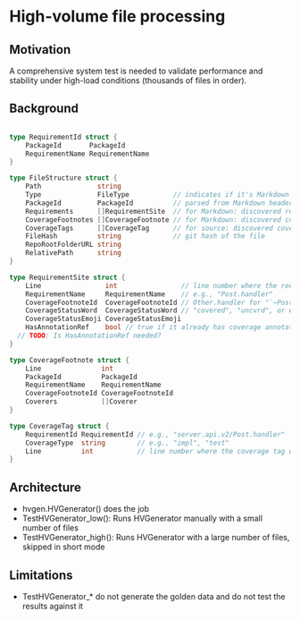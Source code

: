 # High-volume file processing

## Motivation

A comprehensive system test is needed to validate performance and stability under high-load conditions (thousands of files in order).

## Background

```go

type RequirementId struct {
	PackageId       PackageId
	RequirementName RequirementName
}

type FileStructure struct {
	Path              string
	Type              FileType           // indicates if it's Markdown or source
	PackageId         PackageId          // parsed from Markdown header (if markdown)
	Requirements      []RequirementSite  // for Markdown: discovered requirements (bare or annotated)
	CoverageFootnotes []CoverageFootnote // for Markdown: discovered coverage footnotes
	CoverageTags      []CoverageTag      // for source: discovered coverage tags
	FileHash          string             // git hash of the file
	RepoRootFolderURL string
	RelativePath      string
}

type RequirementSite struct {
	Line                int                // line number where the requirement is defined/referenced
	RequirementName     RequirementName    // e.g., "Post.handler"
	CoverageFootnoteId  CoverageFootnoteId // Other.handler for "`~Post.handler~`cov[^~Other.handler~]"
	CoverageStatusWord  CoverageStatusWord // "covered", "uncvrd", or empty
	CoverageStatusEmoji CoverageStatusEmoji
	HasAnnotationRef    bool // true if it already has coverage annotation reference, false if it’s bare 
  // TODO: Is HasAnnotationRef needed?
}

type CoverageFootnote struct {
	Line               int
	PackageId          PackageId
	RequirementName    RequirementName
	CoverageFootnoteId CoverageFootnoteId
	Coverers           []Coverer
}

type CoverageTag struct {
	RequirementId RequirementId // e.g., "server.api.v2/Post.handler"
	CoverageType  string        // e.g., "impl", "test"
	Line          int           // line number where the coverage tag was found
}
```

## Architecture

- hvgen.HVGenerator() does the job
- TestHVGenerator_low(): Runs HVGenerator manually with a small number of files
- TestHVGenerator_high(): Runs HVGenerator with a large number of files, skipped in short mode

## Limitations

- TestHVGenerator_* do not generate the golden data and do not test the results against it

